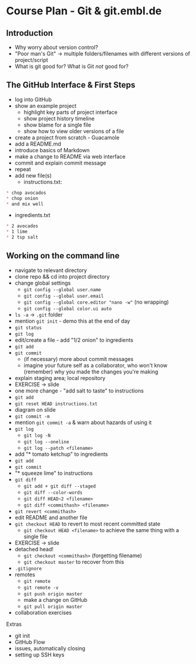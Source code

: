# Course Plan - Git & git.embl.de

## Introduction

- Why worry about version control?
- "Poor man's Git" -> multiple folders/filenames with different versions of project/script
- What is git good for? What is Git *not* good for?

## The GitHub Interface & First Steps

- log into GitHub
- show an example project
  - highlight key parts of project interface
  - show project history timeline
  - show blame for a single file
  - show how to view older versions of a file
- create a project from scratch - Guacamole
- add a README.md
- introduce basics of Markdown
- make a change to README via web interface
- commit and explain commit message
- repeat
- add new file(s)
  - instructions.txt:
```markdown
* chop avocados
* chop onion
* and mix well
```
  - ingredients.txt
```markdown
* 2 avocados
* 1 lime
* 2 tsp salt
```

## Working on the command line

- navigate to relevant directory
- clone repo && cd into project directory
- change global settings
  - `git config --global user.name`
  - `git config --global user.email`
  - `git config --global core.editor "nano -w"` (no wrapping)
  - `git config --global color.ui auto`
- `ls -a` -> `.git` folder
- mention `git init` - demo this at the end of day
- `git status`
- `git log`
- edit/create a file - add "1/2 onion" to ingredients
- `git add`
- `git commit`
  - (if necessary) more about commit messages
  - imagine your future self as a collaborator, who won't know (remember) why you made the changes you're making
- explain staging area; local repository
- EXERCISE -> slide
- one more change - "add salt to taste" to instructions
- `git add`
- `git reset HEAD instructions.txt`
- diagram on slide 
- `git commit -m`
- mention `git commit -a` & warn about hazards of using it
- `git log`
  - `git log -N`
  - `git log --oneline`
  - `git log --patch <filename>`
- add "* tomato ketchup" to ingredients
- `git add`
- `git commit`
- "* squeeze lime" to instructions
- `git diff`
  - `git add + git diff --staged`
  - `git diff --color-words`
  - `git diff HEAD~2 <filename>`
  - `git diff <commithash> <filename>`
- `git revert <commithash>`
- edit README and another file
- `git checkout HEAD` to revert to most recent committed state
  - `git checkout HEAD <filename>` to achieve the same thing with a single file
- EXERCISE -> slide
- detached head!
  - `git checkout <commithash>` (forgetting filename)
  - `git checkout master` to recover from this
- `.gitignore`
- remotes
  - `git remote`
  - `git remote -v`
  - `git push origin master`
  - make a change on GitHub
  - `git pull origin master`
- collaboration exercises

Extras

- git init
- GitHub Flow
- issues, automatically closing
- setting up SSH keys
